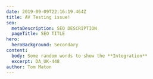 ```yaml
---
date: 2019-09-09T22:16:19.464Z
title: AV Testing issue!
seo:
  metaDescription: SEO DESCRIPTION
  pageTitle: SEO TITLE
hero:
  heroBackground: Secondary
content:
  body: Some random words to show the **Integration**
  excerpt: DA_UK-448
author: Tom Maton
---
```


